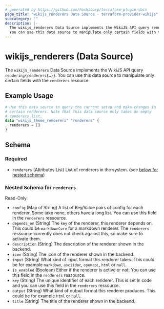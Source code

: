 ```yaml
---
# generated by https://github.com/hashicorp/terraform-plugin-docs
page_title: "wikijs_renderers Data Source - terraform-provider-wikijs"
subcategory: ""
description: |-
  The wikijs_renderers Data Source implements the WikiJS API query rendering{renderers{…}}.
  You can use this data source to manipulate only certain fields with the renderers resource.
---
```


# wikijs_renderers (Data Source)

The `wikijs_renderers` Data Source implements the WikiJS API query `rendering{renderers{…}}`.
You can use this data source to manipulate only certain fields with the `renderers` resource.

## Example Usage

```terraform
# Use this data source to query the current setup and make changes in
# certain renderers. Note that this data source only takes an empty
# renderers list.
data "wikijs_theme_renderers" "renderers" {
  renderers = []
}
```

<!-- schema generated by tfplugindocs -->
## Schema

### Required

- `renderers` (Attributes List) List of renderers in the system. (see [below for nested schema](#nestedatt--renderers))

<a id="nestedatt--renderers"></a>
### Nested Schema for `renderers`

Read-Only:

- `config` (Map of String) A list of Key/Value pairs of config for each renderer.
  Some take none, others have a long list.
  You can use this field in the `renderers` ressource.
- `depends_on` (String) The `key` of the renderer, this renderer depends on.
  This could be `markdownCore` for a markdown renderer.
  The `renderers` ressource currently does not check against this, so make sure to activate them.
- `description` (String) The description of the renderer shown in the backend.
- `icon` (String) The icon of the renderer shown in the backend.
- `input` (String) What kind of input format this renderer takes.
  This could be for example `markdown`, `asciidoc`, `openapi`, `html` or `null`.
- `is_enabled` (Boolean) Either if the renderer is active or not.
  You can use this field in the `renderers` ressource.
- `key` (String) The unique identifier of each renderer.
  This is set in code and you can use this field in the `renderers` ressource.
- `output` (String) What kind of output format this renderer produces.
  This could be for example `html` or `null`.
- `title` (String) The title of the renderer shown in the backend.


